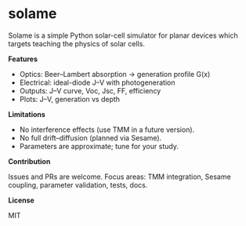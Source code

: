 # solame
Solame is a simple Python solar-cell simulator for planar devices which targets teaching the physics of solar cells. 

**Features**

- Optics: Beer–Lambert absorption → generation profile G(x)
- Electrical: ideal-diode J–V with photogeneration
- Outputs: J–V curve, Voc, Jsc, FF, efficiency
- Plots: J–V, generation vs depth

**Limitations**
  
- No interference effects (use TMM in a future version).
- No full drift–diffusion (planned via Sesame).
- Parameters are approximate; tune for your study.

**Contribution**

Issues and PRs are welcome. Focus areas: TMM integration, Sesame coupling, parameter validation, tests, docs.

**License**

MIT
